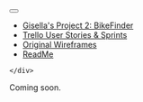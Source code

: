 <!DOCTYPE html>
<html>
<head>
	<title>ReadMe: Gisella's Project 2 Notes</title>

  <meta name="viewport" content="width=device-width, initial-scale=1">

  <!-- Latest compiled and minified CSS -->
  <link rel="stylesheet" href="https://maxcdn.bootstrapcdn.com/bootstrap/3.3.7/css/bootstrap.min.css">
  <link rel="stylesheet" type="text/css" href="../public/css/styles.css">
  <link href="https://fonts.googleapis.com/css?family=Righteous|Varela" rel="stylesheet">

</head>
<body>
<!-- Top Navigation Bar  -->
<nav class="navbar navbar-inverse">
  <div class="container-fluid">
    <div class="navbar-header">
      <button type="button" class="navbar-toggle" data-toggle="collapse" data-target="#myNavbar">
        <span class="icon-bar"></span>
        <span class="icon-bar"></span>
        <span class="icon-bar"></span> 
      </button>
    </div>
    <div class="collapse navbar-collapse" id="myNavbar">
        <ul class="nav navbar-nav">
        <li class="active"><a class = "visible-phone" href="index.ejs">Gisella's Project 2: BikeFinder</a></li>
        <li><a href="https://trello.com/b/oAq48IA0/wdi-project-2-bikefinder">Trello User Stories & Sprints</a></li>
        <li><a href="orginal_wireframes.ejs">Original Wireframes</a></li> 
        <li><a href="readMe.md">ReadMe</a></li> 
      </ul>
 
    </div>
  </div>
</nav>
<!-- End of Top Navigation Bar  -->

 Coming soon.
</body>
</html>
